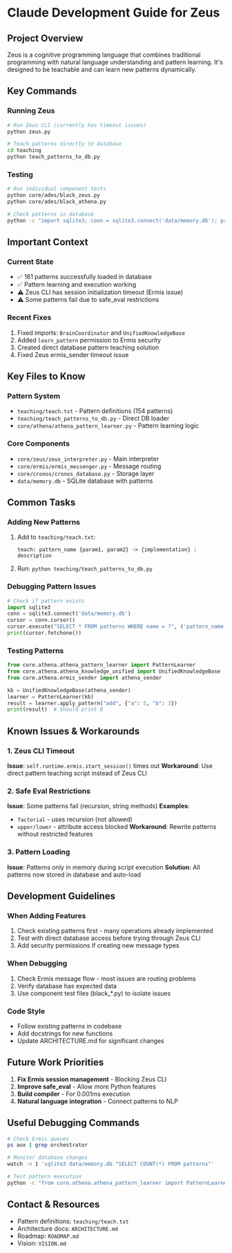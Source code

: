 # Claude Development Guide for Zeus

## Project Overview

Zeus is a cognitive programming language that combines traditional programming with natural language understanding and pattern learning. It's designed to be teachable and can learn new patterns dynamically.

## Key Commands

### Running Zeus
```bash
# Run Zeus CLI (currently has timeout issues)
python zeus.py

# Teach patterns directly to database
cd teaching
python teach_patterns_to_db.py
```

### Testing
```bash
# Run individual component tests
python core/ades/black_zeus.py
python core/ades/black_athena.py

# Check patterns in database
python -c "import sqlite3; conn = sqlite3.connect('data/memory.db'); print(conn.execute('SELECT COUNT(*) FROM patterns').fetchone()[0], 'patterns loaded')"
```

## Important Context

### Current State
- ✅ 161 patterns successfully loaded in database
- ✅ Pattern learning and execution working
- ⚠️ Zeus CLI has session initialization timeout (Ermis issue)
- ⚠️ Some patterns fail due to safe_eval restrictions

### Recent Fixes
1. Fixed imports: `BrainCoordinator` and `UnifiedKnowledgeBase`
2. Added `learn_pattern` permission to Ermis security
3. Created direct database pattern teaching solution
4. Fixed Zeus ermis_sender timeout issue

## Key Files to Know

### Pattern System
- `teaching/teach.txt` - Pattern definitions (154 patterns)
- `teaching/teach_patterns_to_db.py` - Direct DB loader
- `core/athena/athena_pattern_learner.py` - Pattern learning logic

### Core Components
- `core/zeus/zeus_interpreter.py` - Main interpreter
- `core/ermis/ermis_messenger.py` - Message routing
- `core/cronos/cronos_database.py` - Storage layer
- `data/memory.db` - SQLite database with patterns

## Common Tasks

### Adding New Patterns
1. Add to `teaching/teach.txt`:
   ```
   teach: pattern_name {param1, param2} -> {implementation} : description
   ```
2. Run: `python teaching/teach_patterns_to_db.py`

### Debugging Pattern Issues
```python
# Check if pattern exists
import sqlite3
conn = sqlite3.connect('data/memory.db')
cursor = conn.cursor()
cursor.execute("SELECT * FROM patterns WHERE name = ?", ('pattern_name',))
print(cursor.fetchone())
```

### Testing Patterns
```python
from core.athena.athena_pattern_learner import PatternLearner
from core.athena.athena_knowledge_unified import UnifiedKnowledgeBase
from core.athena.ermis_sender import athena_sender

kb = UnifiedKnowledgeBase(athena_sender)
learner = PatternLearner(kb)
result = learner.apply_pattern("add", {"a": 5, "b": 3})
print(result)  # Should print 8
```

## Known Issues & Workarounds

### 1. Zeus CLI Timeout
**Issue**: `self.runtime.ermis.start_session()` times out
**Workaround**: Use direct pattern teaching script instead of Zeus CLI

### 2. Safe Eval Restrictions
**Issue**: Some patterns fail (recursion, string methods)
**Examples**:
- `factorial` - uses recursion (not allowed)
- `upper/lower` - attribute access blocked
**Workaround**: Rewrite patterns without restricted features

### 3. Pattern Loading
**Issue**: Patterns only in memory during script execution
**Solution**: All patterns now stored in database and auto-load

## Development Guidelines

### When Adding Features
1. Check existing patterns first - many operations already implemented
2. Test with direct database access before trying through Zeus CLI
3. Add security permissions if creating new message types

### When Debugging
1. Check Ermis message flow - most issues are routing problems
2. Verify database has expected data
3. Use component test files (black_*.py) to isolate issues

### Code Style
- Follow existing patterns in codebase
- Add docstrings for new functions
- Update ARCHITECTURE.md for significant changes

## Future Work Priorities

1. **Fix Ermis session management** - Blocking Zeus CLI
2. **Improve safe_eval** - Allow more Python features
3. **Build compiler** - For 0.001ms execution
4. **Natural language integration** - Connect patterns to NLP

## Useful Debugging Commands

```bash
# Check Ermis queues
ps aux | grep orchestrator

# Monitor database changes
watch -n 1 'sqlite3 data/memory.db "SELECT COUNT(*) FROM patterns"'

# Test pattern execution
python -c "from core.athena.athena_pattern_learner import PatternLearner; print('PatternLearner loaded successfully')"
```

## Contact & Resources

- Pattern definitions: `teaching/teach.txt`
- Architecture docs: `ARCHITECTURE.md`
- Roadmap: `ROADMAP.md`
- Vision: `VISION.md`